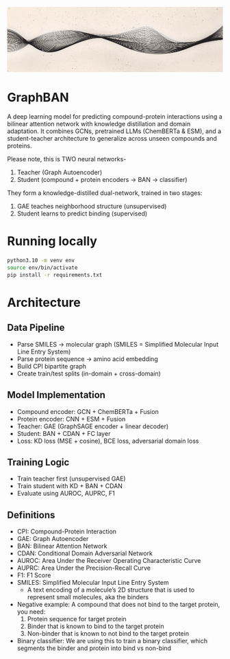 ![GraphBAN Banner](assets/github_banner.png)

# GraphBAN
A deep learning model for predicting compound-protein interactions using a bilinear attention network with knowledge distillation and domain adaptation. It combines GCNs, pretrained LLMs (ChemBERTa & ESM), and a student-teacher architecture to generalize across unseen compounds and proteins.

Please note, this is TWO neural networks- 
1. Teacher (Graph Autoencoder)
2. Student (compound + protein encoders → BAN → classifier)

They form a knowledge-distilled dual-network, trained in two stages:
1. GAE teaches neighborhood structure (unsupervised)
2. Student learns to predict binding (supervised)

# Running locally 
```bash
python3.10 -m venv env
source env/bin/activate
pip install -r requirements.txt
```

# Architecture
## Data Pipeline
- Parse SMILES → molecular graph  (SMILES = Simplified Molecular Input Line Entry System)
- Parse protein sequence → amino acid embedding  
- Build CPI bipartite graph  
- Create train/test splits (in-domain + cross-domain)  

## Model Implementation
- Compound encoder: GCN + ChemBERTa + Fusion  
- Protein encoder: CNN + ESM + Fusion  
- Teacher: GAE (GraphSAGE encoder + linear decoder)  
- Student: BAN + CDAN + FC layer  
- Loss: KD loss (MSE + cosine), BCE loss, adversarial domain loss  

## Training Logic
- Train teacher first (unsupervised GAE)  
- Train student with KD + BAN + CDAN  
- Evaluate using AUROC, AUPRC, F1  

## Definitions
- CPI: Compound-Protein Interaction
- GAE: Graph Autoencoder
- BAN: Bilinear Attention Network
- CDAN: Conditional Domain Adversarial Network
- AUROC: Area Under the Receiver Operating Characteristic Curve
- AUPRC: Area Under the Precision-Recall Curve
- F1: F1 Score
- SMILES: Simplified Molecular Input Line Entry System
    - A text encoding of a molecule’s 2D structure that is used to represent small molecules, aka the binders 
- Negative example: A compound that does not bind to the target protein, you need:
    1. Protein sequence for target protein 
    2. Binder that is known to bind to the target protein
    3. Non-binder that is known to not bind to the target protein
- Binary classifier: We are using this to train a binary classifier, which segments the binder and protein into bind vs non-bind
